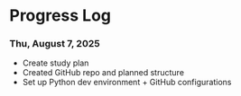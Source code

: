 # Progress Log
###  Thu, August 7, 2025
- Create study plan
- Created GitHub repo and planned structure
- Set up Python dev environment + GitHub configurations